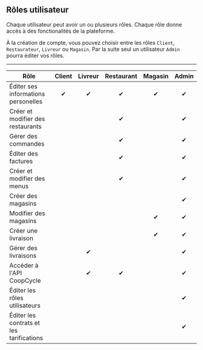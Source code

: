 Rôles utilisateur
-----------------

Chaque utilisateur peut avoir un ou plusieurs rôles. Chaque rôle donne accès à des fonctionalités de la plateforme.

À la création de compte, vous pouvez choisir entre les rôles `Client`, `Restaurateur`, `Livreur` ou `Magasin`. Par la suite seul un utilisateur `Admin` pourra éditer vos rôles. 

---

| Rôle                                      | Client   | Livreur   | Restaurant | Magasin    | Admin   |
| -------------------------------           |:------:|:---------:|:----------:| :----------:| :----------:|
| Éditer ses informations personelles       | ✔      | ✔         | ✔          | ✔           | ✔           | 
| Créer et modifier des restaurants         |        |           | ✔          |             | ✔           |
| Gérer des commandes                       |        |           | ✔          |             | ✔           |
| Éditer des factures                       |        |           | ✔          |             | ✔           |
| Créer et modifier des menus               |        |           | ✔          |             | ✔           |
| Créer des magasins                        |        |           |            |             | ✔           | 
| Modifier des magasins                     |        |           |            | ✔           | ✔           | 
| Créer une livraison                       |        |           |            | ✔           | ✔           |
| Gérer des livraisons                      |        | ✔         |            |             | ✔           |
| Accéder à l'API CoopCycle                 |        | ✔         | ✔          |             | ✔           |
| Éditer les rôles utilisateurs             |        |           |            |             | ✔           |
| Éditer les contrats et les tarifications  |        |           |            |             | ✔           |

